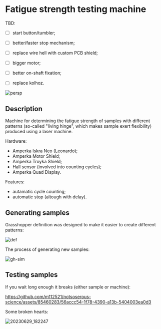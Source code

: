 # Fatigue strength testing machine

TBD:
- [ ] start button/tumbler;
- [ ] better/faster stop mechanism;
- [ ] replace wire hell with custom PCB shield;
- [ ] bigger motor;
- [ ] better on-shaft fixation;
- [ ] replace kolhoz. 


![persp](https://github.com/m112521/notsoserous-science/assets/85460283/c4cb47e4-6cf4-4d17-a4c5-280009308a05)

## Description

Machine for determining the fatigue strength of samples with different patterns (so-called "living hinge", which makes sample exert flexibility) produced using a laser machine.

Hardware:

- Amperka Iskra Neo (Leonardo);
- Amperka Motor Shield;
- Amperka Troyka Shield;
- Hall sensor (involved into counting cycles);
- Amperka Quad Display.

Features:
- autamatic cycle counting;
- automatic stop (altough with delay).

## Generating samples

Grasshopper definition was designed to make it easier to create different patterns:

![def](https://github.com/m112521/notsoserous-science/assets/85460283/a8c173b4-ee69-4f65-a47c-f07b98875a5b)


The process of generating new samples: 

![gh-sim](https://github.com/m112521/notsoserous-science/assets/85460283/0fa1caf4-b1d9-4dbc-b486-403aa12baab0)


## Testing samples

If you wait long enough it breaks (either sample or machine): 

https://github.com/m112521/notsoserous-science/assets/85460283/56accc54-1f78-4390-a13b-5404003ea0d3


Some broken hearts:

![20230629_182247](https://github.com/m112521/fatigue-machine/assets/85460283/a31a287c-b592-4211-b958-0b256adac7ae)


